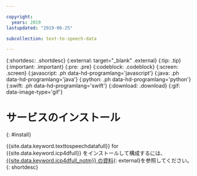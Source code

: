 ```yaml
---

copyright:
  years: 2019
lastupdated: "2019-06-25"

subcollection: text-to-speech-data

---
```


{:shortdesc: .shortdesc}
{:external: target="_blank" .external}
{:tip: .tip}
{:important: .important}
{:pre: .pre}
{:codeblock: .codeblock}
{:screen: .screen}
{:javascript: .ph data-hd-programlang='javascript'}
{:java: .ph data-hd-programlang='java'}
{:python: .ph data-hd-programlang='python'}
{:swift: .ph data-hd-programlang='swift'}
{:download: .download}
{:gif: data-image-type='gif'}

# サービスのインストール
{: #install}

{{site.data.keyword.texttospeechdatafull}} for {{site.data.keyword.icp4dfull}} をインストールして構成するには、[{{site.data.keyword.icp4dfull_notm}} の資料](https://docs-icpdata.mybluemix.net/extend/com.ibm.icpdata.doc/zen/admin/add-ons.html#add-ons__ai){: external}を参照してください。
{: shortdesc}
